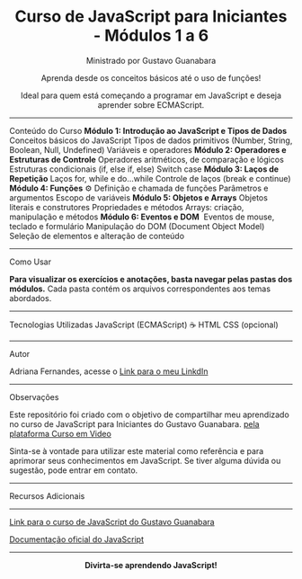 <h1 align="center">  Curso de JavaScript para Iniciantes - Módulos 1 a 6 </h1>

<p align="center"> ‍ Ministrado por Gustavo Guanabara ‍ </p>

<p align="center">  Aprenda desde os conceitos básicos até o uso de funções!  </p>

<p align="center">  Ideal para quem está começando a programar em JavaScript e deseja aprender sobre ECMAScript.  </p>

<hr>

Conteúdo do Curso
<strong>Módulo 1: Introdução ao JavaScript e Tipos de Dados</strong>
Conceitos básicos do JavaScript
Tipos de dados primitivos (Number, String, Boolean, Null, Undefined)
Variáveis e operadores
<strong>Módulo 2: Operadores e Estruturas de Controle</strong>
Operadores aritméticos, de comparação e lógicos
Estruturas condicionais (if, else if, else)
Switch case
<strong>Módulo 3: Laços de Repetição</strong>
Laços for, while e do...while
Controle de laços (break e continue)
<strong>Módulo 4: Funções</strong> ⚙️
Definição e chamada de funções
Parâmetros e argumentos
Escopo de variáveis
<strong>Módulo 5: Objetos e Arrays</strong>
Objetos literais e construtores
Propriedades e métodos
Arrays: criação, manipulação e métodos
<strong>Módulo 6: Eventos e DOM</strong> ️
Eventos de mouse, teclado e formulário
Manipulação do DOM (Document Object Model)
Seleção de elementos e alteração de conteúdo
<hr>

Como Usar
<p> <strong>Para visualizar os exercícios e anotações, basta navegar pelas pastas dos módulos.</strong> Cada pasta contém os arquivos correspondentes aos temas abordados. </p>

<hr>

Tecnologias Utilizadas
JavaScript (ECMAScript) ☕
HTML
CSS (opcional)
<hr>

Autor
<p> Adriana Fernandes, acesse o <a href="https://www.linkedin.com/in/adriana-fs/">Link para o meu LinkdIn</a> </p>

<hr>


<p>Observações</p>
Este repositório foi criado com o objetivo de compartilhar meu aprendizado no curso de JavaScript para Iniciantes do Gustavo Guanabara.
<a href="https://www.cursoemvideo.com//">pela plataforma Curso em Video </a> 

Sinta-se à vontade para utilizar este material como referência e para aprimorar seus conhecimentos em JavaScript.
Se tiver alguma dúvida ou sugestão, pode entrar em contato.
<hr>

Recursos Adicionais
<hr>
<a href="https://www.cursoemvideo.com/curso/javascript/">Link para o curso de JavaScript do Gustavo Guanabara</a>

<a href="https://stackoverflow.com/questions/tagged/javascript">Documentação oficial do JavaScript</a>


<hr>

<p align="center"> <strong>Divirta-se aprendendo JavaScript!</strong>  </p>
